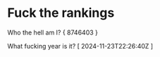 # Fuck the rankings

Who the hell am I?
{ 8746403 }

What fucking year is it?
[ 2024-11-23T22:26:40Z ]
